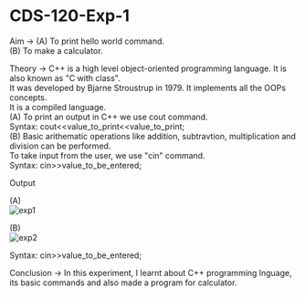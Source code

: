 # CDS-120-Exp-1

Aim -> (A) To print hello world command. <br>
       (B) To make a calculator. <br>

Theory ->  C++ is a high level object-oriented programming language. It is also known as "C with class".<br> 
           It was developed by Bjarne Stroustrup in 1979. It  implements all the OOPs concepts.<br>
           It is a compiled language. <br>
           (A) To print an output in C++ we use cout command. <br>
               Syntax: cout<<value_to_print<<value_to_print; <br> 
           (B) Basic arithematic operations like addition, subtravtion, multiplication and division can be performed. <br> 
               To take input from the user, we use "cin" command. <br>
               Syntax: cin>>value_to_be_entered;  <br>
               
Output <br>

(A) <br> 
![exp1](https://github.com/Shloka-Patel/Experiment---1/blob/main/Output_1A.png)

(B) <br> 
![exp2](https://github.com/Shloka-Patel/Experiment---1/blob/main/Output_1B.png)

Syntax: cin>>value_to_be_entered;

Conclusion -> In this experiment, I learnt about C++ programming lnguage, its basic commands and also made a program for calculator.  <br> 
              
